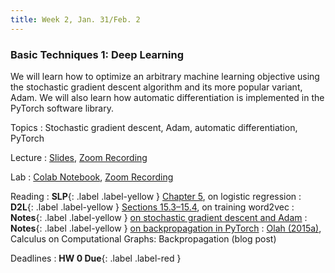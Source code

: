 ```yaml
---
title: Week 2, Jan. 31/Feb. 2
---
```


### Basic Techniques 1: Deep Learning

We will learn how to optimize an arbitrary machine learning objective using the stochastic gradient descent 
algorithm and its more popular variant, Adam. We will also learn how automatic differentiation is implemented in the 
PyTorch software library.

Topics
: Stochastic gradient descent, Adam, automatic differentiation, PyTorch

Lecture
: [Slides](https://drive.google.com/file/d/1imOT2z5RObTX8MgU7fwwGvHrrZcmUTY5/view?usp=share_link),
[Zoom Recording](https://nyu.zoom.us/rec/share/NPbiqbsAKOZlfe-b0buy0exLSuIpPDJq9nn7ASWE6ZKnhPFERzKRDjUyN4jGX2MG.j1XxekNe_aa9WNId)

Lab
: [Colab Notebook](https://colab.research.google.com/drive/11b1gFUk5RDilOrMu6aE9da5e71ZeXTo7?usp=sharing),
[Zoom Recording](https://nyu.zoom.us/rec/share/K4rM-AZP0XpXV4ejO5wHaxafvI3jZcMHi0w6UgI2W3gbSI56pKPT-SlbYsIZ4_o.gCN_kVvPA-mPhPcW)

Reading
: **SLP**{: .label .label-yellow } [Chapter 5](https://web.stanford.edu/~jurafsky/slp3/5.pdf), on logistic regression
: **D2L**{: .label .label-yellow } 
[Sections 15.3–15.4](https://d2l.ai/chapter_natural-language-processing-pretraining/word-embedding-dataset.html), on 
training
word2vec
: **Notes**{: .label .label-yellow }
[on stochastic gradient descent and Adam](https://drive.google.com/file/d/1QWyIneavtxtIOvSwKuN4he0AgCCtn5Wm/view?usp=share_link)
: **Notes**{: .label .label-yellow }
[on backpropagation in PyTorch](https://drive.google.com/file/d/1rKR8Kcj61SY5rifJIo9OaERPvEtXjelv/view?usp=share_link)
: [Olah (2015a)](https://colah.github.io/posts/2015-08-Backprop/), Calculus on Computational Graphs: Backpropagation
(blog post)

Deadlines
: **HW 0 Due**{: .label .label-red }